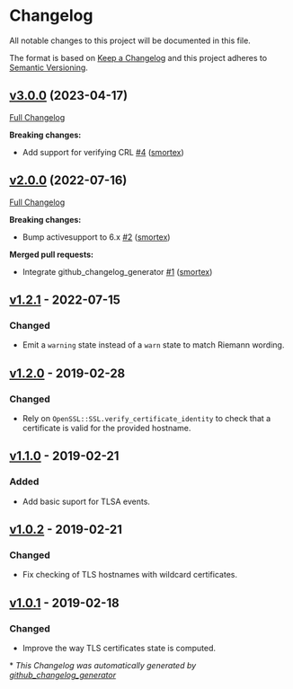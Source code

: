 # Changelog

All notable changes to this project will be documented in this file.

The format is based on [Keep a Changelog](https://keepachangelog.com/en/1.0.0/)
and this project adheres to [Semantic Versioning](https://semver.org/spec/v2.0.0.html).

## [v3.0.0](https://github.com/smortex/internet_security_event/tree/v3.0.0) (2023-04-17)

[Full Changelog](https://github.com/smortex/internet_security_event/compare/v2.0.0...v3.0.0)

**Breaking changes:**

- Add support for verifying CRL [\#4](https://github.com/smortex/internet_security_event/pull/4) ([smortex](https://github.com/smortex))

## [v2.0.0](https://github.com/smortex/internet_security_event/tree/v2.0.0) (2022-07-16)

[Full Changelog](https://github.com/smortex/internet_security_event/compare/v1.2.1...v2.0.0)

**Breaking changes:**

- Bump activesupport to 6.x [\#2](https://github.com/smortex/internet_security_event/pull/2) ([smortex](https://github.com/smortex))

**Merged pull requests:**

- Integrate github\_changelog\_generator [\#1](https://github.com/smortex/internet_security_event/pull/1) ([smortex](https://github.com/smortex))

## [v1.2.1] - 2022-07-15

### Changed
- Emit a `warning` state instead of a `warn` state to match Riemann wording.

## [v1.2.0] - 2019-02-28

### Changed
- Rely on `OpenSSL::SSL.verify_certificate_identity` to check that a certificate
  is valid for the provided hostname.

## [v1.1.0] - 2019-02-21

### Added
- Add basic suport for TLSA events.

## [v1.0.2] - 2019-02-21

### Changed
- Fix checking of TLS hostnames with wildcard certificates.

## [v1.0.1] - 2019-02-18

### Changed
- Improve the way TLS certificates state is computed.

[v1.2.1]: https://github.com/smortex/internet_security_event/compare/v1.2.0...v1.2.1
[v1.2.0]: https://github.com/smortex/internet_security_event/compare/v1.1.0...v1.2.0
[v1.1.0]: https://github.com/smortex/internet_security_event/compare/v1.0.2...v1.1.0
[v1.0.2]: https://github.com/smortex/internet_security_event/compare/v1.0.1...v1.0.2
[v1.0.1]: https://github.com/smortex/internet_security_event/compare/v1.0.0...v1.0.1


\* *This Changelog was automatically generated by [github_changelog_generator](https://github.com/github-changelog-generator/github-changelog-generator)*
